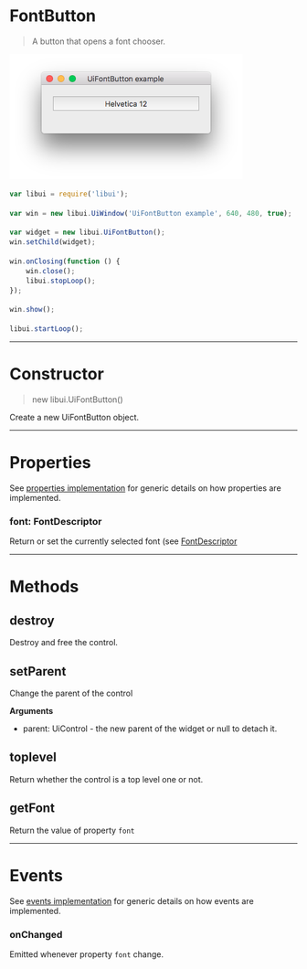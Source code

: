 
# FontButton

> A button that opens a font chooser.

![UiFontButton example](media/UiFontButton.png)

```js
var libui = require('libui');

var win = new libui.UiWindow('UiFontButton example', 640, 480, true);

var widget = new libui.UiFontButton();
win.setChild(widget);

win.onClosing(function () {
	win.close();
	libui.stopLoop();
});

win.show();

libui.startLoop();

```

---

# Constructor

> new libui.UiFontButton()

Create a new UiFontButton object.

---

# Properties

See [properties implementation](properties.md) for generic details on how properties are implemented.


### font: FontDescriptor

Return or set the currently selected font (see [FontDescriptor](attributedstring.md#fontdescriptor)




---

# Methods


## destroy

Destroy and free the control.




## setParent

Change the parent of the control


**Arguments**

* parent: UiControl - the new parent of the widget or null to detach it.



## toplevel

Return whether the control is a top level one or not.





## getFont

Return the value of property `font`



---

# Events

See [events implementation](events.md) for generic details on how events are implemented.


### onChanged

Emitted whenever property `font` change.




